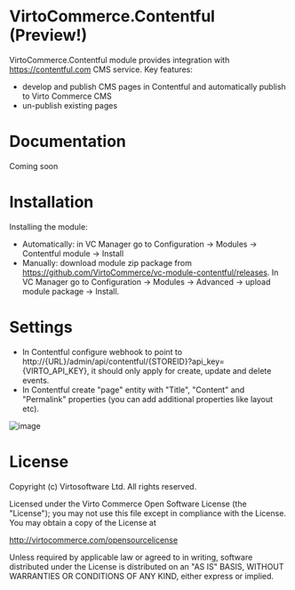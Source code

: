 # VirtoCommerce.Contentful (Preview!)
VirtoCommerce.Contentful module provides integration with https://contentful.com CMS service.
Key features:
* develop and publish CMS pages in Contentful and automatically publish to Virto Commerce CMS
* un-publish existing pages

# Documentation
Coming soon

# Installation
Installing the module:
* Automatically: in VC Manager go to Configuration -> Modules -> Contentful module -> Install
* Manually: download module zip package from https://github.com/VirtoCommerce/vc-module-contentful/releases. In VC Manager go to Configuration -> Modules -> Advanced -> upload module package -> Install.

# Settings
* In Contentful configure webhook to point to http://{URL}/admin/api/contentful/{STOREID}?api_key={VIRTO_API_KEY}, it should only apply for create, update and delete events.
* In Contentful create "page" entity with "Title", "Content" and "Permalink" properties (you can add additional properties like layout etc).

![image](https://user-images.githubusercontent.com/1566470/27984254-f057f266-6385-11e7-9a1a-fec1bfe67439.png)

# License
Copyright (c) Virtosoftware Ltd.  All rights reserved.

Licensed under the Virto Commerce Open Software License (the "License"); you
may not use this file except in compliance with the License. You may
obtain a copy of the License at

http://virtocommerce.com/opensourcelicense

Unless required by applicable law or agreed to in writing, software
distributed under the License is distributed on an "AS IS" BASIS,
WITHOUT WARRANTIES OR CONDITIONS OF ANY KIND, either express or
implied. 

